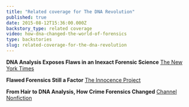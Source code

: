 ```yaml
---
title: "Related coverage for The DNA Revolution"
published: true
date: 2015-08-12T15:36:00.000Z
backstory_type: related coverage
video: how-dna-changed-the-world-of-forensics
type: backstories
slug: related-coverage-for-the-dna-revolution
---
```


**DNA Analysis Exposes Flaws in an Inexact Forensic Science**
[The New York Times](http://www.nytimes.com/2014/05/19/us/dna-analysis-exposes-an-inexact-forensic-science.html?_r=0)

**Flawed Forensics Still a Factor**
[The Innocence Project](http://www.innocenceproject.org/news-events-exonerations/flawed-forensics-still-a-factor)

**From Hair to DNA Analysis, How Crime Forensics Changed**
[Channel Nonfiction](http://www.channelnonfiction.com/retro-report-from-hair-to-dna-analysis-how-forensics-changed-11-minutes-2014-new-york-times/)


